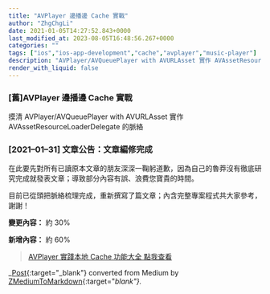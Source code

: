```yaml
---
title: "AVPlayer 邊播邊 Cache 實戰"
author: "ZhgChgLi"
date: 2021-01-05T14:27:52.843+0000
last_modified_at: 2023-08-05T16:48:56.267+0000
categories: ""
tags: ["ios","ios-app-development","cache","avplayer","music-player"]
description: "AVPlayer/AVQueuePlayer with AVURLAsset 實作 AVAssetResourceLoaderDelegate 達成邊播放音樂/影片邊緩存"
render_with_liquid: false
---
```


### \[舊\]AVPlayer 邊播邊 Cache 實戰

摸清 AVPlayer/AVQueuePlayer with AVURLAsset 實作 AVAssetResourceLoaderDelegate 的脈絡

### \[2021–01–31\] 文章公告：文章編修完成

在此要先對所有已讀原本文章的朋友深深一鞠躬道歉，因為自己的魯莽沒有徹底研究完成就發表文章；導致部分內容有誤、浪費您寶貴的時間。

目前已從頭把脈絡梳理完成，重新撰寫了篇文章；內含完整專案程式共大家參考，謝謝！

**變更內容：** 約 30%

**新增內容：** 約 60%


> [AVPlayer 實踐本地 Cache 功能大全 點我查看](../6ce488898003/) 







_[Post](https://blog.zhgchg.li/avplayer-%E9%82%8A%E6%92%AD%E9%82%8A-cache-%E5%AF%A6%E6%88%B0-ee47f8f1e2d2){:target="_blank"} converted from Medium by [ZMediumToMarkdown](https://github.com/ZhgChgLi/ZMediumToMarkdown){:target="_blank"}._

